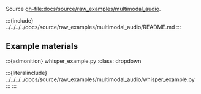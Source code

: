 Source <gh-file:docs/source/raw_examples/multimodal_audio>.

:::{include} ../../../../docs/source/raw_examples/multimodal_audio/README.md
:::

## Example materials

:::{admonition} whisper_example.py
:class: dropdown

:::{literalinclude} ../../../../docs/source/raw_examples/multimodal_audio/whisper_example.py
:::
:::

